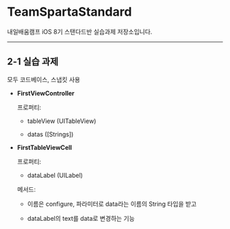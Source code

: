 # TeamSpartaStandard

내일배움캠프 iOS 8기 스탠다드반 실습과제 저장소입니다.

---
## 2-1 실습 과제 

모두 코드베이스, 스냅킷 사용

- **FirstViewController**

  프로퍼티:
    
    - tableView (UITableView)
    
    - datas ([Strings])

- **FirstTableViewCell**

  프로퍼티:
  
    - dataLabel (UILabel)
  
  메서드:
  
    - 이름은 configure, 파라미터로 data라는 이름의 String 타입을 받고
    
    - dataLabel의 text를 data로 변경하는 기능

